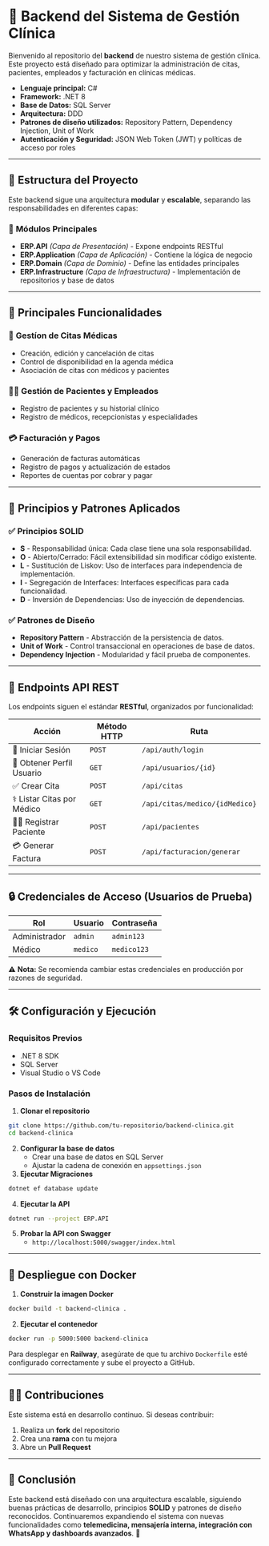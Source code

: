 # 🏥 Backend del Sistema de Gestión Clínica

Bienvenido al repositorio del **backend** de nuestro sistema de gestión clínica. Este proyecto está diseñado para optimizar la administración de citas, pacientes, empleados y facturación en clínicas médicas.  

- **Lenguaje principal:** C#  
- **Framework:** .NET 8  
- **Base de Datos:** SQL Server  
- **Arquitectura:** DDD  
- **Patrones de diseño utilizados:** Repository Pattern, Dependency Injection, Unit of Work  
- **Autenticación y Seguridad:** JSON Web Token (JWT) y políticas de acceso por roles  

---

## 🚀 **Estructura del Proyecto**
Este backend sigue una arquitectura **modular** y **escalable**, separando las responsabilidades en diferentes capas:

### 📂 **Módulos Principales**
- **ERP.API** _(Capa de Presentación)_ - Expone endpoints RESTful
- **ERP.Application** _(Capa de Aplicación)_ - Contiene la lógica de negocio
- **ERP.Domain** _(Capa de Dominio)_ - Define las entidades principales
- **ERP.Infrastructure** _(Capa de Infraestructura)_ - Implementación de repositorios y base de datos

---

## 🔑 **Principales Funcionalidades**

### 📅 **Gestíon de Citas Médicas**
- Creación, edición y cancelación de citas
- Control de disponibilidad en la agenda médica
- Asociación de citas con médicos y pacientes

### 👨‍⚕️ **Gestión de Pacientes y Empleados**
- Registro de pacientes y su historial clínico
- Registro de médicos, recepcionistas y especialidades

### 💳 **Facturación y Pagos**
- Generación de facturas automáticas
- Registro de pagos y actualización de estados
- Reportes de cuentas por cobrar y pagar

---

## 🔄 **Principios y Patrones Aplicados**

### **✅ Principios SOLID**
- **S** - Responsabilidad única: Cada clase tiene una sola responsabilidad.
- **O** - Abierto/Cerrado: Fácil extensibilidad sin modificar código existente.
- **L** - Sustitución de Liskov: Uso de interfaces para independencia de implementación.
- **I** - Segregación de Interfaces: Interfaces específicas para cada funcionalidad.
- **D** - Inversión de Dependencias: Uso de inyección de dependencias.

### **✅ Patrones de Diseño**
- **Repository Pattern** - Abstracción de la persistencia de datos.
- **Unit of Work** - Control transaccional en operaciones de base de datos.
- **Dependency Injection** - Modularidad y fácil prueba de componentes.

---

## 🔗 **Endpoints API REST**
Los endpoints siguen el estándar **RESTful**, organizados por funcionalidad:

| Acción | Método HTTP | Ruta |
|--------|------------|------|
| 🔐 Iniciar Sesión | `POST` | `/api/auth/login` |
| 👤 Obtener Perfil Usuario | `GET` | `/api/usuarios/{id}` |
| ✅ Crear Cita | `POST` | `/api/citas` |
| ⚕️ Listar Citas por Médico | `GET` | `/api/citas/medico/{idMedico}` |
| 👨‍⚕️ Registrar Paciente | `POST` | `/api/pacientes` |
| 💳 Generar Factura | `POST` | `/api/facturacion/generar` |

---

## 🔒 **Credenciales de Acceso (Usuarios de Prueba)**

| Rol          | Usuario      | Contraseña  |
|-------------|------------|-------------|
| Administrador | `admin` | `admin123` |
| Médico       | `medico` | `medico123` |

⚠ **Nota:** Se recomienda cambiar estas credenciales en producción por razones de seguridad.

---

## 🛠️ **Configuración y Ejecución**

### **Requisitos Previos**
- .NET 8 SDK
- SQL Server
- Visual Studio o VS Code

### **Pasos de Instalación**

1. **Clonar el repositorio**  
```bash
git clone https://github.com/tu-repositorio/backend-clinica.git
cd backend-clinica
```
2. **Configurar la base de datos**  
   - Crear una base de datos en SQL Server  
   - Ajustar la cadena de conexión en `appsettings.json`  
3. **Ejecutar Migraciones**  
```bash
dotnet ef database update
```
4. **Ejecutar la API**  
```bash
dotnet run --project ERP.API
```
5. **Probar la API con Swagger**  
   - `http://localhost:5000/swagger/index.html`

---

## 🚀 **Despliegue con Docker**

1. **Construir la imagen Docker**  
```bash
docker build -t backend-clinica .
```
2. **Ejecutar el contenedor**  
```bash
docker run -p 5000:5000 backend-clinica
```

Para desplegar en **Railway**, asegúrate de que tu archivo `Dockerfile` esté configurado correctamente y sube el proyecto a GitHub.

---

## 👨‍🎓 **Contribuciones**
Este sistema está en desarrollo continuo. Si deseas contribuir:
1. Realiza un **fork** del repositorio  
2. Crea una **rama** con tu mejora  
3. Abre un **Pull Request**  

---

## 📃 **Conclusión**
Este backend está diseñado con una arquitectura escalable, siguiendo buenas prácticas de desarrollo, principios **SOLID** y patrones de diseño reconocidos. Continuaremos expandiendo el sistema con nuevas funcionalidades como **telemedicina, mensajería interna, integración con WhatsApp y dashboards avanzados**. 🚀
